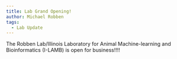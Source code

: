```yaml
---
title: Lab Grand Opening!
author: Michael Robben
tags:
  - Lab Update
---
```


The Robben Lab/Illinois Laboratory for Animal Machine-learning and Bioinformatics (I-LAMB) is open for business!!!!
